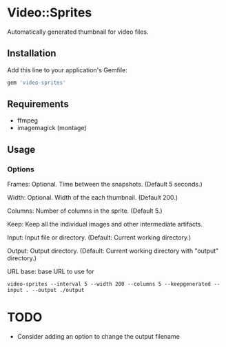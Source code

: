 # Video::Sprites

Automatically generated thumbnail for video files.

## Installation

Add this line to your application's Gemfile:

```ruby
gem 'video-sprites'
```

## Requirements

- ffmpeg
- imagemagick (montage)

## Usage

### Options

Frames: Optional. Time between the snapshots. (Default 5 seconds.)

Width:  Optional. Width of the each thumbnail. (Default 200.)

Columns: Number of columns in the sprite. (Default 5.)

Keep: Keep all the individual images and other intermediate artifacts.

Input: Input file or directory. (Default: Current working directory.)

Output: Output directory. (Default: Current working directory with "output" directory.)

URL base: base URL to use for 


```shell
video-sprites --interval 5 --width 200 --columns 5 --keepgenerated --input . --output ./output
```

# TODO

- Consider adding an option to change the output filename